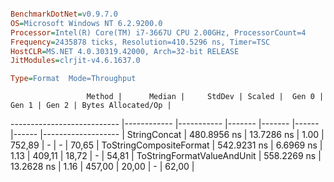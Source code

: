 ```ini

BenchmarkDotNet=v0.9.7.0
OS=Microsoft Windows NT 6.2.9200.0
Processor=Intel(R) Core(TM) i7-3667U CPU 2.00GHz, ProcessorCount=4
Frequency=2435878 ticks, Resolution=410.5296 ns, Timer=TSC
HostCLR=MS.NET 4.0.30319.42000, Arch=32-bit RELEASE
JitModules=clrjit-v4.6.1637.0

Type=Format  Mode=Throughput  

```
                     Method |      Median |     StdDev | Scaled |  Gen 0 | Gen 1 | Gen 2 | Bytes Allocated/Op |
--------------------------- |------------ |----------- |------- |------- |------ |------ |------------------- |
               StringConcat | 480.8956 ns | 13.7286 ns |   1.00 | 752,89 |     - |     - |              70,65 |
    ToStringCompositeFormat | 542.9231 ns |  6.6969 ns |   1.13 | 409,11 | 18,72 |     - |              54,81 |
 ToStringFormatValueAndUnit | 558.2269 ns | 13.2628 ns |   1.16 | 457,00 | 20,00 |     - |              62,00 |
